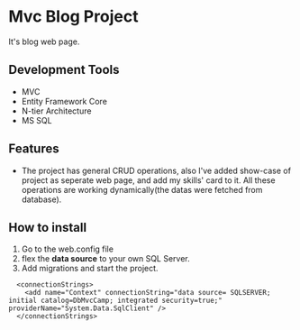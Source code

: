 # Mvc Blog Project
It's blog web page.
## Development Tools
- MVC 
- Entity Framework Core
- N-tier Architecture
- MS SQL
## Features
- The project has general CRUD operations, also I've added show-case of project as seperate web page, and add my skills' card to it. All these operations are working dynamically(the datas were fetched from database).
## How to install
1. Go to the web.config file 
2. flex the **data source** to your own SQL Server. 
3. Add migrations and start the project.
```
  <connectionStrings>
    <add name="Context" connectionString="data source= SQLSERVER; initial catalog=DbMvcCamp; integrated security=true;" providerName="System.Data.SqlClient" />
  </connectionStrings>
```
